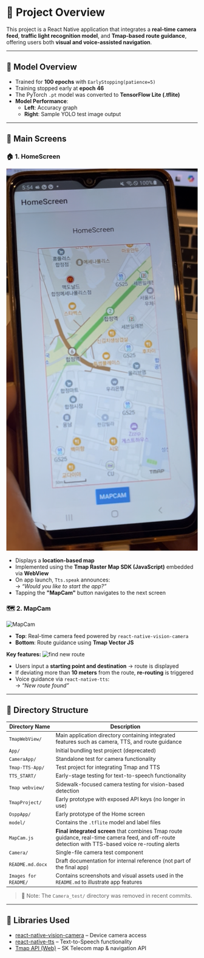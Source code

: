 # 🧭 Project Overview

This project is a React Native application that integrates a **real-time camera feed**, **traffic light recognition model**, and **Tmap-based route guidance**, offering users both **visual and voice-assisted navigation**.

---

## 🧠 Model Overview

- Trained for **100 epochs** with `EarlyStopping(patience=5)`
- Training stopped early at **epoch 46**
- The PyTorch `.pt` model was converted to **TensorFlow Lite (.tflite)**
- **Model Performance**:
  - **Left**: Accuracy graph  
  - **Right**: Sample YOLO test image output

---

## 📱 Main Screens

### 🏠 1. HomeScreen
![HomeScreen](Images%20for%20README/KakaoTalk_20250621_230051611.png)
- Displays a **location-based map**
- Implemented using the **Tmap Raster Map SDK (JavaScript)** embedded via **WebView**
- On app launch, `Tts.speak` announces:  
  → *“Would you like to start the app?”*
- Tapping the **"MapCam"** button navigates to the next screen

### 🗺️ 2. MapCam
![MapCam](Images%20for%20README/KakaoTalk_20250621_211951451_02.png)
- **Top**: Real-time camera feed powered by `react-native-vision-camera`
- **Bottom**: Route guidance using **Tmap Vector JS**

**Key features:**
![find new route](Images%20for%20README/KakaoTalk_20250621_211951451_03.png)
- Users input a **starting point and destination** → route is displayed
- If deviating more than **10 meters** from the route, **re-routing** is triggered
- Voice guidance via `react-native-tts`:  
  → *“New route found”*


---

## 📁 Directory Structure

| Directory Name        | Description                                                                                     |
|------------------------|-------------------------------------------------------------------------------------------------|
| `TmapWebView/`          | Main application directory containing integrated features such as camera, TTS, and route guidance |
| `App/`                 | Initial bundling test project (deprecated)                                                      |
| `CameraApp/`           | Standalone test for camera functionality                                                        |
| `Tmap-TTS-App/`        | Test project for integrating Tmap and TTS                                                        |
| `TTS_START/`           | Early-stage testing for text-to-speech functionality                                            |
| `Tmap webview/`        | Sidewalk-focused camera testing for vision-based detection                                       |
| `TmapProject/`         | Early prototype with exposed API keys (no longer in use)                                        |
| `OsppApp/`             | Early prototype of the Home screen                                                              |
| `model/`               | Contains the `.tflite` model and label files                                                    |
| `MapCam.js`            | **Final integrated screen** that combines Tmap route guidance, real-time camera feed, and off-route detection with TTS-based voice re-routing alerts |
| `Camera/`              | Single-file camera test component                                                               |
| `README.md.docx`       | Draft documentation for internal reference (not part of the final app)                          |
| `Images for README/`   | Contains screenshots and visual assets used in the `README.md` to illustrate app features       |

> 🔄 Note: The `Camera_test/` directory was removed in recent commits.


---

## 🔗 Libraries Used

- [react-native-vision-camera](https://github.com/mrousavy/react-native-vision-camera) – Device camera access
- [react-native-tts](https://github.com/ak1394/react-native-tts) – Text-to-Speech functionality
- [Tmap API (Web)](https://tmapapi.sktelecom.com/main.html#webV2Sample) – SK Telecom map & navigation API
